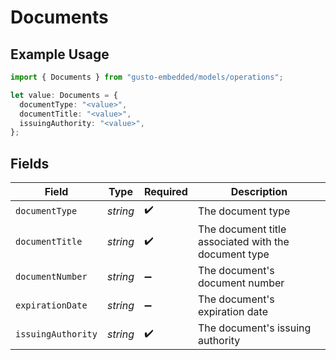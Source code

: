 # Documents

## Example Usage

```typescript
import { Documents } from "gusto-embedded/models/operations";

let value: Documents = {
  documentType: "<value>",
  documentTitle: "<value>",
  issuingAuthority: "<value>",
};
```

## Fields

| Field                                                | Type                                                 | Required                                             | Description                                          |
| ---------------------------------------------------- | ---------------------------------------------------- | ---------------------------------------------------- | ---------------------------------------------------- |
| `documentType`                                       | *string*                                             | :heavy_check_mark:                                   | The document type                                    |
| `documentTitle`                                      | *string*                                             | :heavy_check_mark:                                   | The document title associated with the document type |
| `documentNumber`                                     | *string*                                             | :heavy_minus_sign:                                   | The document's document number                       |
| `expirationDate`                                     | *string*                                             | :heavy_minus_sign:                                   | The document's expiration date                       |
| `issuingAuthority`                                   | *string*                                             | :heavy_check_mark:                                   | The document's issuing authority                     |